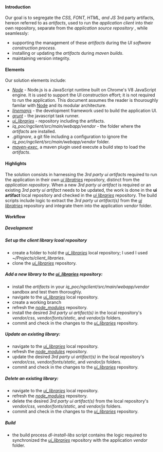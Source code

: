 #### Introduction
Our goal is to segregate the *CSS, FONT, HTML, and JS* 3rd party artifacts, hereon referred to as *artifacts*, used to run the *application client* into their own repository, separate from the *application source repository* , while seamlessly:
 * supporting the management of these *artifacts* during the *UI software construction process*.
 * installing or updating the *artifacts* during *maven builds*.
 * maintaining version integrity.

#### Elements
Our solution elements include:
 * *[Node](https://nodejs.org/en/)* - Node.js is a JavaScript runtime built on Chrome's V8 JavaScript engine. It is used to support the UI construction effort; it is not required to run the application. This document assumes the reader is thouroughly familar with [Node](https://nodejs.org/en/) and its modular architecture.
 * *[linemanjs](http://linemanjs.com/)* - the development framework used to build the application UI.
 * *[grunt](http://gruntjs.com/)* - the javascript task runner.
 * *[ui_libraries](https://github.com/Dematiclabs/ui_libraries)* - repository including the artifacts.
 * *iq_poc/ngclient/src/main/webapp/vendor* - the folder where the *artifacts* are installed.
 * *.gitignore*, a git file including a configuration to ignore the *iq_poc/ngclient/src/main/webapp/vendor* folder.
 * *[maven-exec](http://www.mojohaus.org/exec-maven-plugin/)*, a maven plugin used execute a build step to load the *artifacts*. 

#### Highlights
The solution consists in harnessing the *3rd party ui artifacts* required to run the application in their own *[ui libratries](https://github.com/Dematiclabs/ui_libraries)* repository, distinct from the *application repository*. When a new *3rd party ui artifact* is required or an existing *3rd party ui artifact* needs to be updated, the work is done in the **ui artifact** local repository and checked in the *[ui libraries](https://github.com/Dematiclabs/ui_libraries)* repository. The build scripts include logic to extract the *3rd party ui artifact(s)* from the *[ui libratries](https://github.com/Dematiclabs/ui_libraries)* repository and integrate them into the application *vendor* folder.

#### Workflow

##### Development
##### Set up the client library lcoal repository
 * create a folder to hold the *[ui_libraries](https://github.com/Dematiclabs/ui_libraries)* local repository; I used I used *~/Projects/client_libraries*. 
 * clone the *[ui_libraries](https://github.com/Dematiclabs/ui_libraries)* repository.

##### Add a new library to the *[ui_libraries](https://github.com/Dematiclabs/ui_libraries)* repository:
 * install the *artifacts* in your *iq_poc/ngclient/src/main/webapp/vendor* sandbox and test them thoroughly.
 * navigate to the *[ui_libraries](https://github.com/Dematiclabs/ui_libraries)* local repository.
 * create a working branch
 * refresh the *[node_modules](https://github.com/Dematiclabs/node_modules)* repository. 
 * install the desired *3rd party ui artifact(s)* in the local repository's *vendor/css*, *vendor/fonts/static*, and *vendor/js* folders.
 * commit and check in the changes to the *[ui_libraries](https://github.com/Dematiclabs/ui_libraries)* repository.

##### Update an existing library:
 * navigate to the *[ui_libraries](https://github.com/Dematiclabs/ui_libraries)* local repository.
 * refresh the *[node_modules](https://github.com/Dematiclabs/node_modules)* repository. 
 * update the desired *3rd party ui artifact(s)* in the local repository's *vendor/css*, *vendor/fonts/static*, and *vendor/js* folders.
 * commit and check in the changes to the *[ui_libraries](https://github.com/Dematiclabs/ui_libraries)* repository.

##### Delete an existing library:
 * navigate to the *[ui_libraries](https://github.com/Dematiclabs/ui_libraries)* local repository.
 * refresh the *[node_modules](https://github.com/Dematiclabs/node_modules)* repository. 
 * delete the desired *3rd party ui artifact(s)* from the local repository's *vendor/css*, *vendor/fonts/static*, and *vendor/js* folders.
 * commit and check in the changes to the *[ui_libraries](https://github.com/Dematiclabs/ui_libraries)* repository.
  
##### Build
 * the build process *dl-install-libs* script contains the logic required to synchronized the *[ui_libraries](https://github.com/Dematiclabs/ui_libraries)* repository with the application *vendor* folder.